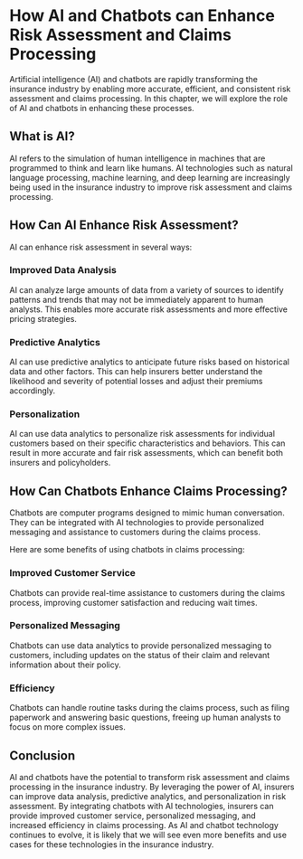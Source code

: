# How AI and Chatbots can Enhance Risk Assessment and Claims Processing

Artificial intelligence (AI) and chatbots are rapidly transforming the insurance industry by enabling more accurate, efficient, and consistent risk assessment and claims processing. In this chapter, we will explore the role of AI and chatbots in enhancing these processes.

What is AI?
-----------

AI refers to the simulation of human intelligence in machines that are programmed to think and learn like humans. AI technologies such as natural language processing, machine learning, and deep learning are increasingly being used in the insurance industry to improve risk assessment and claims processing.

How Can AI Enhance Risk Assessment?
-----------------------------------

AI can enhance risk assessment in several ways:

### Improved Data Analysis

AI can analyze large amounts of data from a variety of sources to identify patterns and trends that may not be immediately apparent to human analysts. This enables more accurate risk assessments and more effective pricing strategies.

### Predictive Analytics

AI can use predictive analytics to anticipate future risks based on historical data and other factors. This can help insurers better understand the likelihood and severity of potential losses and adjust their premiums accordingly.

### Personalization

AI can use data analytics to personalize risk assessments for individual customers based on their specific characteristics and behaviors. This can result in more accurate and fair risk assessments, which can benefit both insurers and policyholders.

How Can Chatbots Enhance Claims Processing?
-------------------------------------------

Chatbots are computer programs designed to mimic human conversation. They can be integrated with AI technologies to provide personalized messaging and assistance to customers during the claims process.

Here are some benefits of using chatbots in claims processing:

### Improved Customer Service

Chatbots can provide real-time assistance to customers during the claims process, improving customer satisfaction and reducing wait times.

### Personalized Messaging

Chatbots can use data analytics to provide personalized messaging to customers, including updates on the status of their claim and relevant information about their policy.

### Efficiency

Chatbots can handle routine tasks during the claims process, such as filing paperwork and answering basic questions, freeing up human analysts to focus on more complex issues.

Conclusion
----------

AI and chatbots have the potential to transform risk assessment and claims processing in the insurance industry. By leveraging the power of AI, insurers can improve data analysis, predictive analytics, and personalization in risk assessment. By integrating chatbots with AI technologies, insurers can provide improved customer service, personalized messaging, and increased efficiency in claims processing. As AI and chatbot technology continues to evolve, it is likely that we will see even more benefits and use cases for these technologies in the insurance industry.
